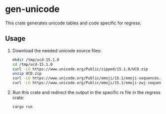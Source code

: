 # gen-unicode

This crate generates unicode tables and code specific for regress.

## Usage

1. Download the needed unicode source files:

    ```sh
    mkdir /tmp/ucd-15.1.0
    cd /tmp/ucd-15.1.0
    curl -LO https://www.unicode.org/Public/zipped/15.1.0/UCD.zip
    unzip UCD.zip
    curl -LO https://www.unicode.org/Public/emoji/15.1/emoji-sequences.txt
    curl -LO https://www.unicode.org/Public/emoji/15.1/emoji-zwj-sequences.txt
    ```

2. Run this crate and redirect the output in the specific rs file in the regress crate:

    ```sh
    cargo run
    ```
